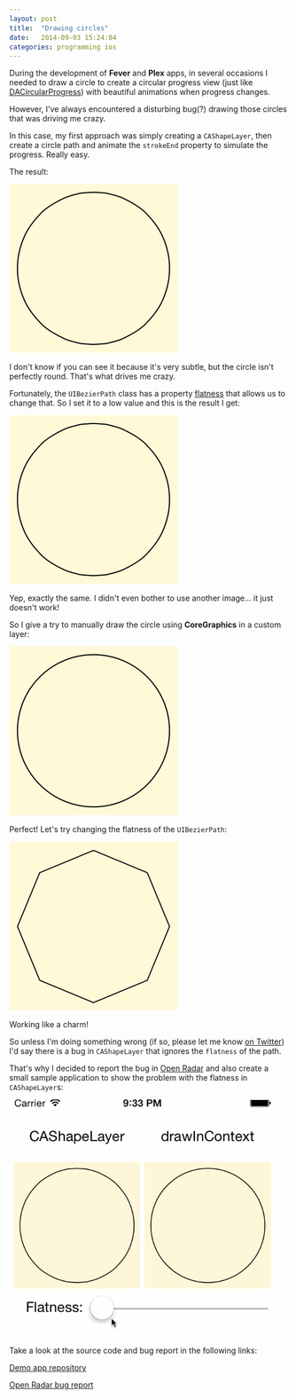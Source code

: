 ```yaml
---
layout: post
title:  "Drawing circles"
date:   2014-09-03 15:24:04
categories: programming ios
---
```


During the development of **Fever** and **Plex** apps, in several occasions I needed to draw a circle to create a circular progress view (just like [DACircularProgress](https://github.com/danielamitay/DACircularProgress)) with beautiful animations when progress changes.

However, I've always encountered a disturbing bug(?) drawing those circles that was driving me crazy.

<!--more-->

In this case, my first approach was simply creating a `CAShapeLayer`, then create a circle path and animate the `strokeEnd` property to simulate the progress. Really easy.

The result:

![Circle with CAShapeLayer](/public/drawing-circles/CAShapeLayer.png)

I don't know if you can see it because it's very subtle, but the circle isn't perfectly round. That's what drives me crazy.

Fortunately, the `UIBezierPath` class has a property [flatness](https://developer.apple.com/library/ios/documentation/uikit/reference/UIBezierPath_class/Reference/Reference.html#//apple_ref/occ/instp/UIBezierPath/flatness) that allows us to change that. So I set it to a low value and this is the result I get:

![Circle with CAShapeLayer… again](/public/drawing-circles/CAShapeLayer.png)

Yep, exactly the same. I didn't even bother to use another image… it just doesn't work!

So I give a try to manually draw the circle using **CoreGraphics** in a custom layer:

![Circle with CoreGraphics](/public/drawing-circles/CoreGraphics.png)

Perfect! Let's try changing the flatness of the `UIBezierPath`:

![Flat circle with CoreGraphics](/public/drawing-circles/CoreGraphics-flat.png)

Working like a charm!

So unless I'm doing something wrong (if so, please let me know [on Twitter](https://twitter.com/sergiou87)) I'd say there is a bug in `CAShapeLayer` that ignores the `flatness` of the path.

That's why I decided to report the bug in [Open Radar](http://openradar.io) and also create a small sample application to show the problem with the flatness in `CAShapeLayer`s:

![Drawing Circles demo app](/public/drawing-circles/flatness-demo-app.gif)

Take a look at the source code and bug report in the following links:

[Demo app repository](https://github.com/sergiou87/DrawingCircles)

[Open Radar bug report](http://openradar.io/23784682)
